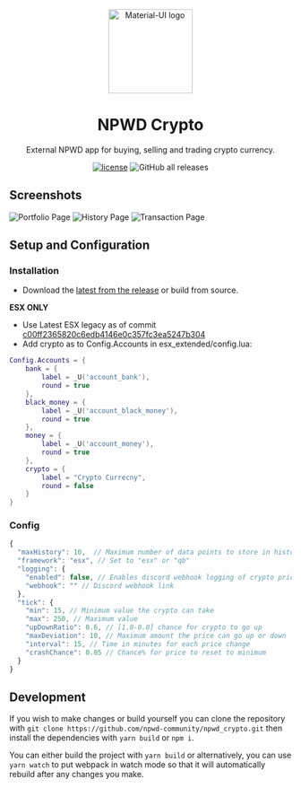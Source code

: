 <div align="center">
    <img href="https://projecterror.dev" width="150" src="https://i.tasoagc.dev/c1pD" alt="Material-UI logo" />
</div>
<h1 align="center">NPWD Crypto</h1>

<div align="center">
External NPWD app for buying, selling and trading crypto currency.
</div>

<div align="center">

[![license](https://img.shields.io/github/license/npwd-community/npwd_crypto?style=for-the-badge)](https://github.com/mojito-fivem/npwd-dispatch/master/LICENSE)
![GitHub all releases](https://img.shields.io/github/downloads/npwd-community/npwd_crypto/total?style=for-the-badge)
</div>

## Screenshots
![Portfolio Page](https://i.imgur.com/2VF9Lw7.png)
![History Page](https://i.imgur.com/eSSIkAH.png)
![Transaction Page](https://i.imgur.com/VjUrZbH.png)

## Setup and Configuration

### Installation
- Download the [latest from the release](https://github.com/npwd-community/npwd_crypto/releases/latest) or build from source.

**ESX ONLY**
- Use Latest ESX legacy as of commit [c00ff2365820c6edb4146e0c357fc3ea5247b304](https://github.com/esx-framework/esx-legacy/commit/c00ff2365820c6edb4146e0c357fc3ea5247b304)
- Add crypto as to Config.Accounts in esx_extended/config.lua:
```lua
Config.Accounts = {
	bank = {
		label = _U('account_bank'),
		round = true
	},
	black_money = {
		label = _U('account_black_money'),
		round = true
	},
	money = {
		label = _U('account_money'),
		round = true
	},
	crypto = {
	    label = "Crypto Currecny",
	    round = false
	}
}
```

### Config

```js
{
  "maxHistory": 10,  // Maximum number of data points to store in history
  "framework": "esx", // Set to "esx" or "qb"
  "logging": {
    "enabled": false, // Enables discord webhook logging of crypto price updates
    "webhook": "" // Discord webhook link
  },
  "tick": {
    "min": 15, // Minimum value the crypto can take
    "max": 250, // Maximum value
    "upDownRatio": 0.6, // [1.0-0.0] chance for crypto to go up
    "maxDeviation": 10, // Maximum amount the price can go up or down
    "interval": 15, // Time in minutes for each price change
    "crashChance": 0.05 // Chance% for price to reset to minimum
  }
}
```

## Development

If you wish to make changes or build yourself you can clone the repository with `git clone https://github.com/npwd-community/npwd_crypto.git` then install the dependencies with `yarn build` or `npm i`.

You can either build the project with `yarn build` or alternatively, you can use `yarn watch` to put webpack in watch mode so that it will automatically rebuild after any changes you make.
